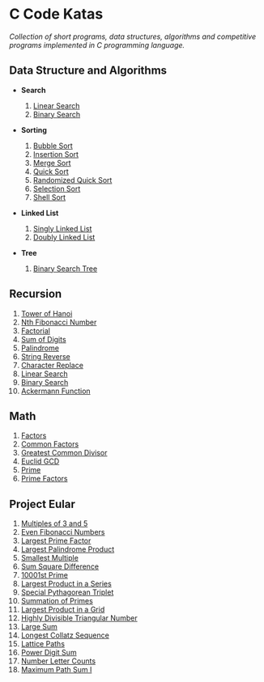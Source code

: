 # C Code Katas
_Collection of short programs, data structures, algorithms and competitive programs implemented in C programming language._

Data Structure and Algorithms
-----------------------------

- **Search**
  1. [Linear Search](DSA/Search/linear_search.c)
  2. [Binary Search](DSA/Search/binary_search.c)
  
- **Sorting**
  1. [Bubble Sort](DSA/Sorting/bubble_sort.c)
  2. [Insertion Sort](DSA/Sorting/insertion_sort.c)
  3. [Merge Sort](DSA/Sorting/merge_sort.c)
  4. [Quick Sort](DSA/Sorting/quick_sort.c)
  5. [Randomized Quick Sort](DSA/Sorting/randomized_quick_sort.c)
  6. [Selection Sort](DSA/Sorting/selection_sort.c)
  7. [Shell Sort](DSA/Sorting/shell_sort.c)

- **Linked List**
  1. [Singly Linked List](DSA/LinkedList/singly_linked_list.c)
  2. [Doubly Linked List](DSA/LinkedList/doubly_linked_list.c)
  
- **Tree**
  1. [Binary Search Tree](DSA/Tree/binary_search_tree.c)
  
    
Recursion
---------
1. [Tower of Hanoi](Recursion/tower_of_hanoi.c)
2. [Nth Fibonacci Number](Recursion/nth_fibonacci_number.c)
3. [Factorial](Recursion/factorial.c)
4. [Sum of Digits](Recursion/sum_of_digits.c)
5. [Palindrome](Recursion/palindrome.c)
6. [String Reverse](Recursion/str_reverse.c)
7. [Character Replace](Recursion/char_replace.c)
8. [Linear Search](Recursion/linear_search.c)
9. [Binary Search](Recursion/binary_search.c)
10. [Ackermann Function](Recursion/ackermann.c)

Math
----
1. [Factors](Math/factors.c)
2. [Common Factors](Math/common_factors.c)
3. [Greatest Common Divisor](Math/gcd.c)
4. [Euclid GCD](Math/euclid_gcd.c)
5. [Prime](Math/is_prime.c)
6. [Prime Factors](Math/prime_factors.c)

Project Eular
----------------------
1. [Multiples of 3 and 5](Eular/sum_of_multiples_of_3_5.c)
2. [Even Fibonacci Numbers](Eular/fibonacci_series.c)
3. [Largest Prime Factor](Math/prime_factors.c)
4. [Largest Palindrome Product](Eular/palindrome_of_numbers.c)
5. [Smallest Multiple](Eular/smallest_multiple.c)
6. [Sum Square Difference](Eular/sum_square_difference.c)
7. [10001st Prime](Eular/sieve_of_eratosthenes.c)
8. [Largest Product in a Series](Eular/largest_product_in_series.c)
9. [Special Pythagorean Triplet](Eular/special_pythagorean_triplet.c)
10. [Summation of Primes](Eular/sieve_of_eratosthenes.c)
11. [Largest Product in a Grid](Eular/largest_product_in_grid.c)
12. [Highly Divisible Triangular Number](Eular/highly_divisible_triangular_number.c)
13. [Large Sum](Eular/large_sum.c)
14. [Longest Collatz Sequence](Eular/longest_collatz_sequence.c)
15. [Lattice Paths](Eular/lattice_paths.c)
16. [Power Digit Sum](Eular/power_digit_sum.c)
17. [Number Letter Counts](Eular/number_to_words_and_letters_count.c)
18. [Maximum Path Sum I](Eular/maximum_path_sum_1.c)

